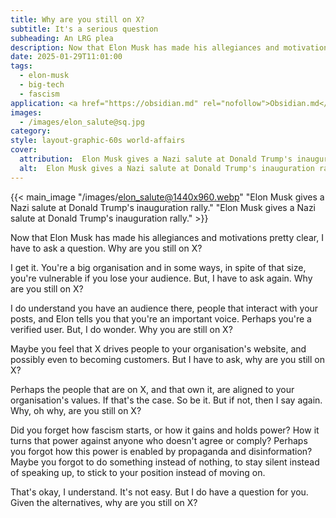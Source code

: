```yaml
---
title: Why are you still on X?
subtitle: It's a serious question
subheading: An LRG plea
description: Now that Elon Musk has made his allegiances and motivations pretty clear, I have to ask a question. Why are you still on X?
date: 2025-01-29T11:01:00
tags:
  - elon-musk
  - big-tech
  - fascism
application: <a href="https://obsidian.md" rel="nofollow">Obsidian.md</a>
images:
  - /images/elon_salute@sq.jpg
category: 
style: layout-graphic-60s world-affairs
cover:
  attribution:  Elon Musk gives a Nazi salute at Donald Trump's inauguration rally.
  alt:  Elon Musk gives a Nazi salute at Donald Trump's inauguration rally.
---
```

{{< main_image "/images/elon_salute@1440x960.webp" "Elon Musk gives a Nazi salute at Donald Trump's inauguration rally." "Elon Musk gives a Nazi salute at Donald Trump's inauguration rally." >}}

Now that Elon Musk has made his allegiances and motivations pretty clear, I have to ask a question. Why are you still on X?

I get it. You're a big organisation and in some ways, in spite of that size, you're vulnerable if you lose your audience. But, I have to ask again. Why are you still on X?

I do understand you have an audience there, people that interact with your posts, and Elon tells you that you're an important voice. Perhaps you're a verified user. But, I do wonder. Why you are still on X?

Maybe you feel that X drives people to your organisation's website, and possibly even to becoming customers. But I have to ask, why are you still on X?

Perhaps the people that are on X, and that own it, are aligned to your organisation's values. If that's the case. So be it. But if not, then I say again. Why, oh why, are you still on X?

Did you forget how fascism starts, or how it gains and holds power? How it turns that power against anyone who doesn't agree or comply? Perhaps you forgot how this power is enabled by propaganda and disinformation? Maybe you forgot to do something instead of nothing, to stay silent instead of speaking up, to stick to your position instead of moving on. 

That's okay, I understand. It's not easy. But I do have a question for you. Given the alternatives, why are you still on X?